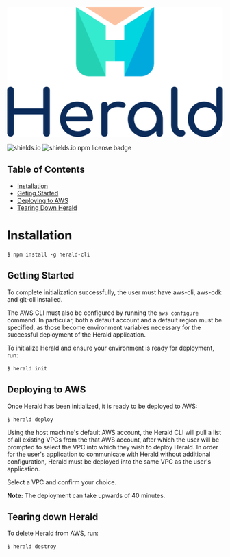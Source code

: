 ![herald-logo](https://github.com/Herald-Inc/Herald-Cli/blob/main/img/herald-logo.png)

![shields.io](https://img.shields.io/badge/npm-v1.0.13-blue)
![shields.io npm license badge](https://img.shields.io/badge/license-ISC-brightgreen)

## Table of Contents 
- [Installation](#installation)
- [Geting Started](#getting-started)
- [Deploying to AWS](#deploying-to-aws)
- [Tearing Down Herald](#tearing-down-herald)

# Installation

```
$ npm install -g herald-cli
```

## Getting Started
To complete initialization successfully, the user must have aws-cli, aws-cdk and git-cli installed.

The AWS CLI must also be configured by running the `aws configure` command. In particular, both a default account and a default region must be specified, as those become environment variables necessary for the successful deployment of the Herald application.

To initialize Herald and ensure your environment is ready for deployment, run:

```
$ herald init
```

## Deploying to AWS
Once Herald has been initialized, it is ready to be deployed to AWS:

```
$ herald deploy
```
 
Using the host machine's default AWS account, the Herald CLI will pull a list of all existing VPCs from the that AWS account, after which the user will be prompted to select the VPC into which they wish to deploy Herald. In order for the user's application to communicate with Herald without additional configuration, Herald must be deployed into the same VPC as the user's application.
 
Select a VPC and confirm your choice.

**Note:** The deployment can take upwards of 40 minutes.

## Tearing down Herald
To delete Herald from AWS, run:

```
$ herald destroy
```

